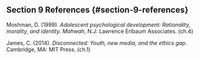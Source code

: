 ## Section 9 References {#section-9-references}

Moshman, D. (1999). _Adolescent psychological development: Rationality, morality, and identity. Mahwah_, N.J: Lawrence Erlbaum Associates. (ch.4)

James, C. (2014). _Disconnected: Youth, new media, and the ethics gap_. Cambridge, MA: MIT Press. (ch.1)